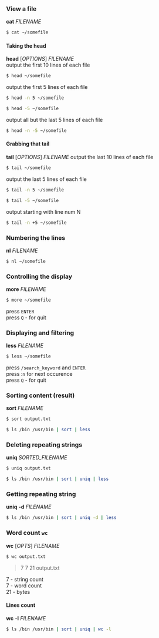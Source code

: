 ### View a file

**cat** _FILENAME_

```sh
$ cat ~/somefile
```

#### Taking the head

**head** [_OPTIONS_] _FILENAME_  
output the first 10 lines of each file

```sh
$ head ~/somefile
```

output the first 5 lines of each file

```sh
$ head -n 5 ~/somefile
```

```sh
$ head -5 ~/somefile
```

output all but the last 5 lines of each file

```sh
$ head -n -5 ~/somefile
```

#### Grabbing that tail

**tail** [_OPTIONS_] _FILENAME_
output the last 10 lines of each file

```sh
$ tail ~/somefile
```

output the last 5 lines of each file

```sh
$ tail -n 5 ~/somefile
```

```sh
$ tail -5 ~/somefile
```

output starting with line num N

```sh
$ tail -n +5 ~/somefile
```

### Numbering the lines

**nl** _FILENAME_

```sh
$ nl ~/somefile
```

### Controlling the display

**more** _FILENAME_

```sh
$ more ~/somefile
```

press `ENTER`  
press `Q` - for quit

### Displaying and filtering

**less** _FILENAME_

```sh
$ less ~/somefile
```

press `/search_keyword` and `ENTER`  
press :`n` for next occurence  
press `Q` - for quit

### Sorting content (result)

**sort** _FILENAME_

```sh
$ sort output.txt
```

```sh
$ ls /bin /usr/bin | sort | less
```

### Deleting repeating strings

**uniq** _SORTED_FILENAME_

```sh
$ uniq output.txt
```

```sh
$ ls /bin /usr/bin | sort | uniq | less
```

### Getting repeating string

**uniq** **-d** _FILENAME_

```sh
$ ls /bin /usr/bin | sort | uniq -d | less
```

### Word count `wc`

**wc** [_OPTS_] _FILENAME_

```sh
$ wc output.txt
```

> 7 7 21 output.txt

7 - string count  
7 - word count  
21 - bytes

#### Lines count

**wc** **-l** _FILENAME_

```sh
$ ls /bin /usr/bin | sort | uniq | wc -l
```
